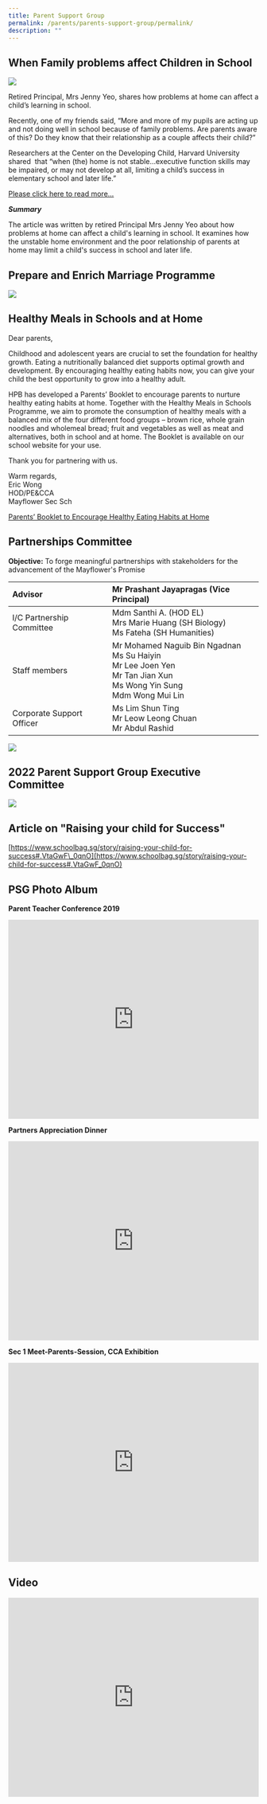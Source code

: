 ```yaml
---
title: Parent Support Group
permalink: /parents/parents-support-group/permalink/
description: ""
---
```

When Family problems affect Children in School
----------------------------------------------

![](/images/psg1.jpg)

Retired Principal, Mrs Jenny Yeo, shares how problems at home can affect a child’s learning in school.

Recently, one of my friends said, “More and more of my pupils are acting up and not doing well in school because of family problems. Are parents aware of this? Do they know that their relationship as a couple affects their child?”

Researchers at the Center on the Developing Child, Harvard University shared &nbsp;that “when (the) home is not stable…executive function skills may be impaired, or may not develop at all, limiting a child’s success in elementary school and later life.”

[Please click here to read more...](https://schoolbag.sg/story/when-family-problems-affect-children-in-school#.VZM-OtKqqkp)

_**Summary**_  

The article was written by retired Principal Mrs Jenny Yeo about how problems at home can affect a child's learning in school. It examines how the unstable home environment and the poor relationship of parents at home may limit a child's success in school and later life.

Prepare and Enrich Marriage Programme
-------------------------------------
![](/images/PEMEP%20Infographics%20for%20School.png)

Healthy Meals in Schools and at Home
------------------------------------

Dear parents,

Childhood and adolescent years are crucial to set the foundation for healthy growth. Eating a nutritionally balanced diet supports optimal growth and development. By encouraging healthy eating habits now, you can give your child the best opportunity to grow into a healthy adult.

HPB has developed a Parents’ Booklet to encourage parents to nurture healthy eating habits at home. Together with the Healthy Meals in Schools Programme, we aim to promote the consumption of healthy meals with a balanced mix of the four different food groups – brown rice, whole grain noodles and wholemeal bread; fruit and vegetables as well as meat and alternatives, both in school and at home. The Booklet is available on our school website for your use.

Thank you for partnering with us.

Warm regards,  
Eric Wong  
HOD/PE&amp;CCA  
Mayflower Sec Sch

  
[Parents’ Booklet to Encourage Healthy Eating Habits at Home](/files/hpb.pdf)


Partnerships Committee
----------------------

**Objective:**&nbsp;To forge meaningful partnerships with stakeholders for the advancement of the Mayflower's Promise

| Advisor 	| Mr Prashant Jayapragas (Vice Principal) 	|
|:---	|:---	|
| I/C Partnership Committee 	| Mdm Santhi A. (HOD EL)<br>Mrs Marie Huang (SH Biology)<br>Ms Fateha (SH Humanities) 	|
| Staff members 	| Mr Mohamed Naguib Bin Ngadnan<br>Ms Su Haiyin<br>Mr Lee Joen Yen<br>Mr Tan Jian Xun<br>Ms Wong Yin Sung <br>Mdm Wong Mui Lin	|
| Corporate Support Officer 	| Ms Lim Shun Ting<br>Mr Leow Leong Chuan <br>Mr Abdul Rashid	|

![](/images/Partnership%20team%202023.png)

2022 Parent Support Group Executive Committee
----------------------------------------------


![](/images/PSG%20Exco%202023.png)

Article on "Raising your child for Success"
-------------------------------------------

[https://www.schoolbag.sg/story/raising-your-child-for-success#.VtaGwF\_0qnO](https://www.schoolbag.sg/story/raising-your-child-for-success#.VtaGwF_0qnO)

PSG Photo Album
---------------

**Parent Teacher Conference 2019**
<iframe allowfullscreen="true" height="400" width="100%" frameborder="0" src="https://docs.google.com/presentation/d/e/2PACX-1vTsayhUAry_cDn09PjK3yiAroLT1Kth8GakKrp8v7d5FkA4j2mGNEtfOnLG05oD_lrXzCI_Pbd2fk3F/embed?start=true&amp;loop=true&amp;delayms=3000"></iframe>

**Partners Appreciation Dinner**
<iframe src="https://docs.google.com/presentation/d/e/2PACX-1vSOlP93kKpQz7KAwcMkmU-ff440Qstzxv42-tyteYFBDucrt6YKORsu-GdGPlXHPCeq40AG8GjvoouB/embed?start=true&amp;loop=true&amp;delayms=3000" frameborder="0" height="400" width="100%" allowfullscreen="true"></iframe>

**Sec 1 Meet-Parents-Session, CCA Exhibition**
<iframe allowfullscreen="true" height="400" width="100%" frameborder="0" src="https://docs.google.com/presentation/d/e/2PACX-1vQl0L_tIkzPUlUISVafxW-32GSQ8GNpwAqmmEdy7YN2ei7qqL-T3WY4SqX8IOCySVAujza_3sj7KWpV/embed?start=true&amp;loop=true&amp;delayms=3000"></iframe>

Video
-----
<iframe height="400" width="100%" src="https://www.youtube.com/embed/K_DNl6rtOBg" title="Mayflower Sec - Parent Support Group 2021" frameborder="0" allow="accelerometer; autoplay; clipboard-write; encrypted-media; gyroscope; picture-in-picture" allowfullscreen></iframe>